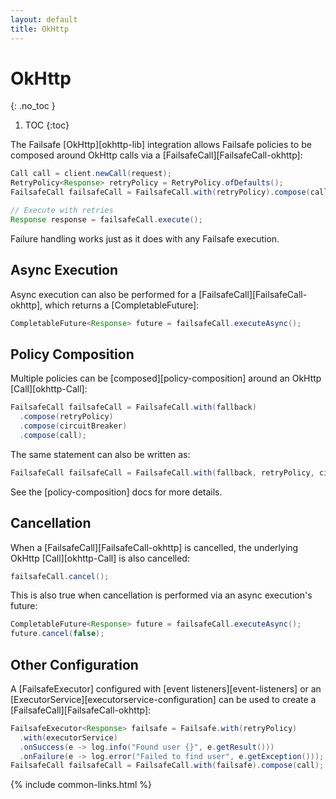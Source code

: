 ```yaml
---
layout: default
title: OkHttp
---
```


# OkHttp
{: .no_toc }

1. TOC
{:toc}

The Failsafe [OkHttp][okhttp-lib] integration allows Failsafe policies to be composed around OkHttp calls via a [FailsafeCall][FailsafeCall-okhttp]:

```java
Call call = client.newCall(request);
RetryPolicy<Response> retryPolicy = RetryPolicy.ofDefaults();
FailsafeCall failsafeCall = FailsafeCall.with(retryPolicy).compose(call);

// Execute with retries
Response response = failsafeCall.execute();
```

Failure handling works just as it does with any Failsafe execution.

## Async Execution

Async execution can also be performed for a [FailsafeCall][FailsafeCall-okhttp], which returns a [CompletableFuture]:

```java
CompletableFuture<Response> future = failsafeCall.executeAsync();
```

## Policy Composition

Multiple policies can be [composed][policy-composition] around an OkHttp [Call][okhttp-Call]:

```java
FailsafeCall failsafeCall = FailsafeCall.with(fallback)
  .compose(retryPolicy)
  .compose(circuitBreaker)
  .compose(call);
```

The same statement can also be written as:

```java
FailsafeCall failsafeCall = FailsafeCall.with(fallback, retryPolicy, circuitBreaker).compose(call);
```

See the [policy-composition] docs for more details.

## Cancellation

When a [FailsafeCall][FailsafeCall-okhttp] is cancelled, the underlying OkHttp [Call][okhttp-Call] is also cancelled:

```java
failsafeCall.cancel();
```

This is also true when cancellation is performed via an async execution's future:

```java
CompletableFuture<Response> future = failsafeCall.executeAsync();
future.cancel(false);
```

## Other Configuration

A [FailsafeExecutor] configured with [event listeners][event-listeners] or an [ExecutorService][executorservice-configuration] can be used to create a [FailsafeCall][FailsafeCall-okhttp]:

```java
FailsafeExecutor<Response> failsafe = Failsafe.with(retryPolicy)
  .with(executorService)
  .onSuccess(e -> log.info("Found user {}", e.getResult()))
  .onFailure(e -> log.error("Failed to find user", e.getException()));
FailsafeCall failsafeCall = FailsafeCall.with(failsafe).compose(call);
```

{% include common-links.html %}